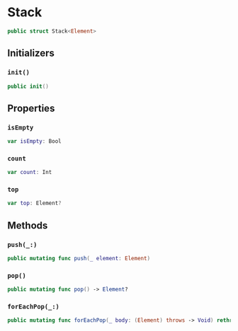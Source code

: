# Stack

``` swift
public struct Stack<Element>
```

## Initializers

### `init()`

``` swift
public init()
```

## Properties

### `isEmpty`

``` swift
var isEmpty: Bool
```

### `count`

``` swift
var count: Int
```

### `top`

``` swift
var top: Element?
```

## Methods

### `push(_:)`

``` swift
public mutating func push(_ element: Element)
```

### `pop()`

``` swift
public mutating func pop() -> Element?
```

### `forEachPop(_:)`

``` swift
public mutating func forEachPop(_ body: (Element) throws -> Void) rethrows
```

